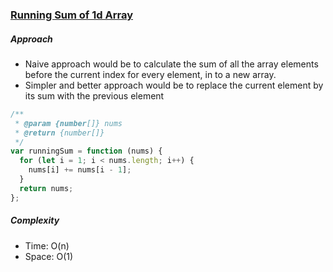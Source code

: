 ### [Running Sum of 1d Array](https://leetcode.com/problems/running-sum-of-1d-array)

##### Approach

- Naive approach would be to calculate the sum of all the array elements before the current index for every element, in to a new array.
- Simpler and better approach would be to replace the current element by its sum with the previous element

```js
/**
 * @param {number[]} nums
 * @return {number[]}
 */
var runningSum = function (nums) {
  for (let i = 1; i < nums.length; i++) {
    nums[i] += nums[i - 1];
  }
  return nums;
};
```

##### Complexity

- Time: O(n)
- Space: O(1)
